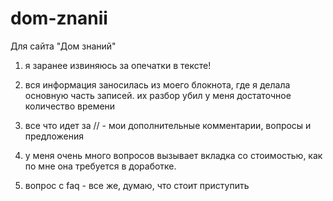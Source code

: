 # dom-znanii
Для сайта "Дом знаний"


1. я заранее извиняюсь за опечатки в тексте!

2. вся информация заносилась из моего блокнота, где я делала основную часть записей. их разбор убил у меня достаточное количество времени

3. все что идет за // - мои дополнительные комментарии, вопросы и предложения

4. у меня очень много вопросов вызывает вкладка со стоимостью, как по мне она требуется в доработке.

5. вопрос с faq - все же, думаю, что стоит приступить

